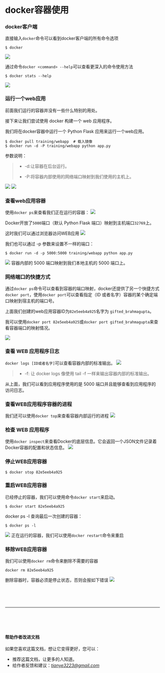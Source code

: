 # docker容器使用
### docker客户端

直接输入`docker`命令可以看到docker客户端的所有命令选项

```
$ docker
```

![](http://img.taycc.com/15579083474745.jpg)


通过命令`docker <command> --help`可以查看更深入的命令使用方法

```
$ docker stats --help
```

![](http://img.taycc.com/15579084828567.jpg)


###  运行一个web应用
前面我们运行的容器并没有一些什么特别的用处。

接下来让我们尝试使用 docker 构建一个 web 应用程序。

我们将在docker容器中运行一个 Python Flask 应用来运行一个web应用。

```
$ docker pull training/webapp  # 载入镜像
$ docker run -d -P training/webapp python app.py
```

参数说明：

> - -d:让容器在后台运行。
> 
> - -P:将容器内部使用的网络端口映射到我们使用的主机上。

![](http://img.taycc.com/15579087649016.jpg)
![](http://img.taycc.com/15579089139269.jpg)

### 查看web应用容器

使用`docker ps`来查看我们正在运行的容器：
![](http://img.taycc.com/15579090015280.jpg)

Docker开放了`5000`端口（默认 Python Flask 端口）映射到主机端口`32769`上。

这时我们可以通过浏览器访问WEB应用
![](http://img.taycc.com/15579091639138.jpg)

我们也可以通过 -p 参数来设置不一样的端口：

```
$ docker run -d -p 5000:5000 training/webapp python app.py
```

![](http://img.taycc.com/15579092640176.jpg)
容器内部的 5000 端口映射到我们本地主机的 5000 端口上。


### 网络端口的快捷方式
通过`docker ps`命令可以查看到容器的端口映射，docker还提供了另一个快捷方式`docker port`，使用`docker port`可以查看指定（ID 或者名字）容器的某个确定端口映射到宿主机的端口号。

上面我们创建的web应用容器ID为`82e5eeb4a925`名字为 `gifted_brahmagupta`。

我可以使用`docker port 82e5eeb4a925`或`docker port gifted_brahmagupta`来查看容器端口的映射情况。

![](http://img.taycc.com/15579093903509.jpg)

### 查看 WEB 应用程序日志
`docker logs [ID或者名字]`可以查看容器内部的标准输出。
![](http://img.taycc.com/15579096926981.jpg)

> - -f: 让 docker logs 像使用 tail -f 一样来输出容器内部的标准输出。

从上面，我们可以看到应用程序使用的是 5000 端口并且能够查看到应用程序的访问日志。

### 查看WEB应用程序容器的进程
我们还可以使用`docker top`来查看容器内部运行的进程
![](http://img.taycc.com/15579098103928.jpg)


### 检查 WEB 应用程序
使用`docker inspect`来查看Docker的底层信息。它会返回一个JSON文件记录着Docker容器的配置和状态信息。
![](http://img.taycc.com/15579098940994.jpg)

### 停止WEB应用容器
```
$ docker stop 82e5eeb4a925
```

### 重启WEB应用容器
已经停止的容器，我们可以使用命令`docker start`来启动。
```
$ docker start 82e5eeb4a925
```

docker ps -l 查询最后一次创建的容器：

```
$ docker ps -l 
```
![](http://img.taycc.com/15579101247211.jpg)
正在运行的容器，我们可以使用`docker restart`命令来重启

### 移除WEB应用容器
我们可以使用`docker rm`命令来删除不需要的容器
```
docker rm 82e5eeb4a925
```

删除容器时，容器必须是停止状态，否则会报如下错误
![](http://img.taycc.com/15579102313059.jpg)



<br><br><br><hr><br><br><br>

#### 帮助作者改进文档
如果您喜欢这篇文档，想让它变得更好，您可以：

- 推荐这篇文档，让更多的人知道。
- 给作者反馈和建议：*_<tianye3223@gmail.com>_*

<br><br><br><br><br>